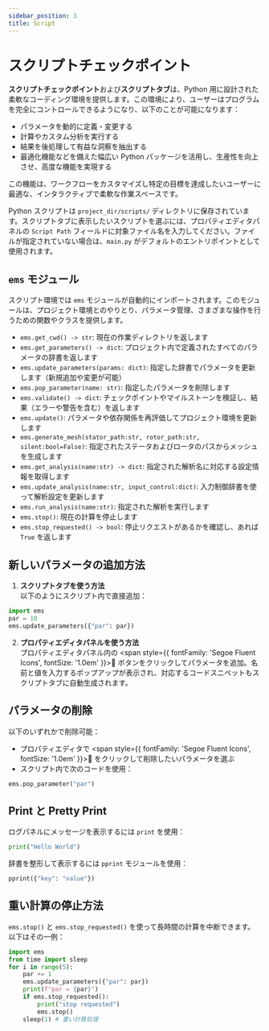 ```yaml
---
sidebar_position: 3
title: Script
---
```


# スクリプトチェックポイント

**スクリプトチェックポイント**および**スクリプトタブ**は、Python 用に設計された柔軟なコーディング環境を提供します。この環境により、ユーザーはプログラムを完全にコントロールできるようになり、以下のことが可能になります：

- パラメータを動的に定義・変更する  
- 計算やカスタム分析を実行する  
- 結果を後処理して有益な洞察を抽出する  
- 最適化機能などを備えた幅広い Python パッケージを活用し、生産性を向上させ、高度な機能を実現する  

この機能は、ワークフローをカスタマイズし特定の目標を達成したいユーザーに最適な、インタラクティブで柔軟な作業スペースです。

Python スクリプトは `project_dir/scripts/` ディレクトリに保存されています。スクリプトタブに表示したいスクリプトを選ぶには、プロパティエディタパネルの `Script Path` フィールドに対象ファイル名を入力してください。ファイルが指定されていない場合は、`main.py` がデフォルトのエントリポイントとして使用されます。

## `ems` モジュール
スクリプト環境では `ems` モジュールが自動的にインポートされます。このモジュールは、プロジェクト環境とのやりとり、パラメータ管理、さまざまな操作を行うための関数やクラスを提供します。

- `ems.get_cwd() -> str`: 現在の作業ディレクトリを返します  
- `ems.get_parameters() -> dict`: プロジェクト内で定義されたすべてのパラメータの辞書を返します  
- `ems.update_parameters(params: dict)`: 指定した辞書でパラメータを更新します（新規追加や変更が可能）  
- `ems.pop_parameter(name: str)`: 指定したパラメータを削除します  
- `ems.validate() -> dict`: チェックポイントやマイルストーンを検証し、結果（エラーや警告を含む）を返します  
- `ems.update()`: パラメータや依存関係を再評価してプロジェクト環境を更新します  
- `ems.generate_mesh(stator_path:str, rotor_path:str, silent:bool=False)`: 指定されたステータおよびロータのパスからメッシュを生成します  
- `ems.get_analysis(name:str) -> dict`: 指定された解析名に対応する設定情報を取得します  
- `ems.update_analysis(name:str, input_control:dict)`: 入力制御辞書を使って解析設定を更新します  
- `ems.run_analysis(name:str)`: 指定された解析を実行します  
- `ems.stop()`: 現在の計算を停止します  
- `ems.stop_requested() -> bool`: 停止リクエストがあるかを確認し、あれば `True` を返します  

## 新しいパラメータの追加方法

1. **スクリプトタブを使う方法**  
以下のようにスクリプト内で直接追加：
```python
import ems
par = 10
ems.update_parameters({"par": par})
```

2. **プロパティエディタパネルを使う方法**  
プロパティエディタパネル内の <span style={{ fontFamily: 'Segoe Fluent Icons', fontSize: '1.0em' }}>&#xF8AA;</span> ボタンをクリックしてパラメータを追加。名前と値を入力するポップアップが表示され、対応するコードスニペットもスクリプトタブに自動生成されます。

## パラメータの削除

以下のいずれかで削除可能：

- プロパティエディタで   <span style={{ fontFamily: 'Segoe Fluent Icons', fontSize: '1.0em' }}>&#xE74D;</span> をクリックして削除したいパラメータを選ぶ  
- スクリプト内で次のコードを使用：
```python
ems.pop_parameter("par")
```

## Print と Pretty Print

ログパネルにメッセージを表示するには `print` を使用：
```python
print("Hello World")
```

辞書を整形して表示するには `pprint` モジュールを使用：
```python
pprint({"key": "value"})
```

## 重い計算の停止方法

`ems.stop()` と `ems.stop_requested()` を使って長時間の計算を中断できます。以下はその一例：
```python
import ems
from time import sleep
for i in range(5):
    par += 1
    ems.update_parameters({"par": par})
    print(f"par = {par}")
    if ems.stop_requested():
        print("stop requested")
        ems.stop()
    sleep(1) # 重い計算処理
```